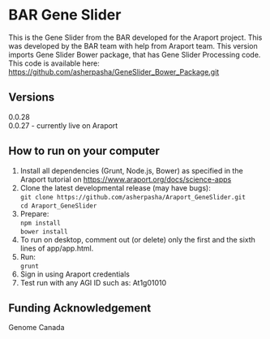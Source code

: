 # BAR Gene Slider

This is the Gene Slider from the BAR developed for the Araport project. This was developed by the BAR team with help from Araport team. This version imports Gene Slider Bower package, that has Gene Slider Processing code. This code is available here: https://github.com/asherpasha/GeneSlider_Bower_Package.git

## Versions
0.0.28 <br />
0.0.27 - currently live on Araport <br />

## How to run on your computer
1. Install all dependencies (Grunt, Node.js, Bower) as specified in the Araport tutorial on https://www.araport.org/docs/science-apps 
2. Clone the latest developmental release (may have bugs): <br />
```git clone https://github.com/asherpasha/Araport_GeneSlider.git``` <br /> 
```cd Araport_GeneSlider``` <br />
3. Prepare: <br />
```npm install```  <br />
```bower install``` <br />
4. To run on desktop, comment out (or delete) only the first and the sixth lines of app/app.html. <br />
5. Run: <br />
```grunt ```
5. Sign in using Araport credentials
6. Test run with any AGI ID such as: At1g01010 

## Funding Acknowledgement

Genome Canada

